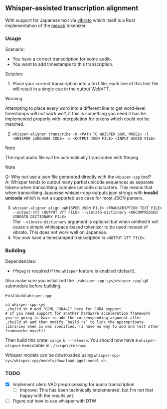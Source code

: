 ## Whisper-assisted transcription alignment

With support for Japanese text via [vibrato](https://github.com/daac-tools/vibrato) which itself is a Rust implementation of the [mecab](https://taku910.github.io/mecab/) tokenizer.

### Usage

Scenario:
- You have a correct transcription for some audio.
- You want to add timestamps to this transcription.

Solution:
1. Place your correct transcription into a text file, each line of this text file will result in a single cue in the output WebVTT.<br/>
> [!WARNING]
> Attempting to place every word into a different line to get word-level timestamps *will not work well*, if this is something you need it has be implemented properly with interpolation for tokens which could not be matched.
2. `whisper-aligner transcribe -m <PATH TO WHISPER GGML MODEL> -l <WHISPER LANGUAGE CODE> -o <OUTPUT JSON FILE> <INPUT AUDIO FILE>`
> [!NOTE]
> The input audio file will be automatically transcoded with ffmpeg.

> [!NOTE]
> Q: Why not use a json file generated directly with the `whisper-cpp` tool?<br/>
> A: Whisper tends to output many partial unicode sequences as separate tokens when transcribing complex unicode characters. This means that when transcribing Japanese whisper-cpp outputs json strings with **invalid unicode** which is not a supported use case for most JSON parsers.
3. `whisper-aligner align <WHISPER JSON FILE> <TRANSCRIPTION TEXT FILE> --output-vtt <OUTPUT VTT FILE> --vibrato-dictionary <UNCOMPRESSED VIBRATO DICTIONARY FILE>`<br/>
   The `--vibrato-dictionary` argument is optional but when omitted it will cause a simple whitespace-based tokenizer to be used instead of vibrato. This does not work well on Japanese.
4. You now have a timestamped transcription in `<OUTPUT VTT FILE>`.

### Building

Dependencies:
- `ffmpeg` is required if the `whisper` feature is enabled (default).

Also make sure you initialized the `./whisper-cpp-sys/whisper.cpp/` git submodule before building.

First build `whisper-cpp`:
```command
cd whisper-cpp-sys
./build.sh # Add "GGML_CUDA=1" here for CUDA support
# If you need support for another hardware acceleration framework you're going to have to add the corrensponding argument after ./build.sh and then modify `build.rs` to link the approprioate libraries when is was specified. (I have no way to add and test other frameworks myself)
```
Then build this crate: `cargo b --release`. You should now have a `whisper-aligner` executable in `./target/release`.

Whisper models can be downloaded using `whisper-cpp-sys/whisper.cpp/models/download-ggml-model.sh`.

### TODO

- [X] Implement silero VAD preprocessing for audio transcription
   - [ ] Improve: This has been technically implemented, but I'm not that happy with the results yet.
- [ ] Figure out how to use whisper with DTW
